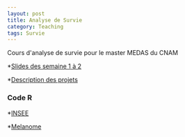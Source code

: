 ```yaml
---
layout: post
title: Analyse de Survie
category: Teaching
tags: Survie 
---
```


Cours d'analyse de survie pour le master MEDAS du CNAM

*[Slides des semaine 1 à 2 ](https://thibaultallart.github.io/public/pdf/Survie_slides.pdf)

*[Description des projets](https://thibaultallart.github.io/public/pdf/Survie_projets.pdf)

### Code R
*[INSEE](https://thibaultallart.github.io/public/R/INSEE_2014.R)

*[Melanome](https://thibaultallart.github.io/public/R/Ex1_Melanome_Kaplan_Meier.R)
